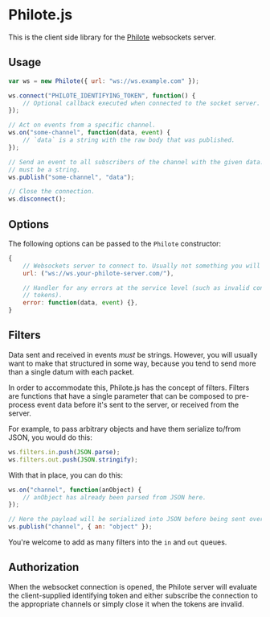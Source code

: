# Philote.js

This is the client side library for the [Philote](https://github.com/pote/philote) websockets server.

## Usage

``` js
var ws = new Philote({ url: "ws://ws.example.com" });

ws.connect("PHILOTE_IDENTIFYING_TOKEN", function() {
    // Optional callback executed when connected to the socket server.
});

// Act on events from a specific channel.
ws.on("some-channel", function(data, event) {
    // `data` is a string with the raw body that was published.
});

// Send an event to all subscribers of the channel with the given data. `data`
// must be a string.
ws.publish("some-channel", "data");

// Close the connection.
ws.disconnect();
```

## Options

The following options can be passed to the `Philote` constructor:

``` js
{
    // Websockets server to connect to. Usually not something you will change.
    url: ("ws://ws.your-philote-server.com/"),

    // Handler for any errors at the service level (such as invalid connection
    // tokens).
    error: function(data, event) {},
}
```

## Filters

Data sent and received in events *must* be strings. However, you will usually
want to make that structured in some way, because you tend to send more than a
single datum with each packet.

In order to accommodate this, Philote.js has the concept of filters. Filters are
functions that have a single parameter that can be composed to pre-process event
data before it's sent to the server, or received from the server.

For example, to pass arbitrary objects and have them serialize to/from JSON, you
would do this:

``` js
ws.filters.in.push(JSON.parse);
ws.filters.out.push(JSON.stringify);
```

With that in place, you can do this:

``` js
ws.on("channel", function(anObject) {
    // anObject has already been parsed from JSON here.
});

// Here the payload will be serialized into JSON before being sent over the wire
ws.publish("channel", { an: "object" });
```

You're welcome to add as many filters into the `in` and `out` queues.

## Authorization

When the websocket connection is opened, the Philote server will evaluate the client-supplied
identifying token and either subscribe the connection to the appropriate channels or simply
close it when the tokens are invalid.
